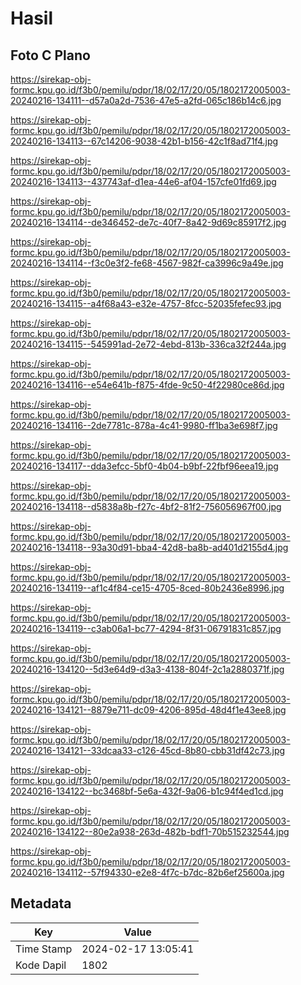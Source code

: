 # Hasil

## Foto C Plano

https://sirekap-obj-formc.kpu.go.id/f3b0/pemilu/pdpr/18/02/17/20/05/1802172005003-20240216-134111--d57a0a2d-7536-47e5-a2fd-065c186b14c6.jpg

https://sirekap-obj-formc.kpu.go.id/f3b0/pemilu/pdpr/18/02/17/20/05/1802172005003-20240216-134113--67c14206-9038-42b1-b156-42c1f8ad71f4.jpg

https://sirekap-obj-formc.kpu.go.id/f3b0/pemilu/pdpr/18/02/17/20/05/1802172005003-20240216-134113--437743af-d1ea-44e6-af04-157cfe01fd69.jpg

https://sirekap-obj-formc.kpu.go.id/f3b0/pemilu/pdpr/18/02/17/20/05/1802172005003-20240216-134114--de346452-de7c-40f7-8a42-9d69c85917f2.jpg

https://sirekap-obj-formc.kpu.go.id/f3b0/pemilu/pdpr/18/02/17/20/05/1802172005003-20240216-134114--f3c0e3f2-fe68-4567-982f-ca3996c9a49e.jpg

https://sirekap-obj-formc.kpu.go.id/f3b0/pemilu/pdpr/18/02/17/20/05/1802172005003-20240216-134115--a4f68a43-e32e-4757-8fcc-52035fefec93.jpg

https://sirekap-obj-formc.kpu.go.id/f3b0/pemilu/pdpr/18/02/17/20/05/1802172005003-20240216-134115--545991ad-2e72-4ebd-813b-336ca32f244a.jpg

https://sirekap-obj-formc.kpu.go.id/f3b0/pemilu/pdpr/18/02/17/20/05/1802172005003-20240216-134116--e54e641b-f875-4fde-9c50-4f22980ce86d.jpg

https://sirekap-obj-formc.kpu.go.id/f3b0/pemilu/pdpr/18/02/17/20/05/1802172005003-20240216-134116--2de7781c-878a-4c41-9980-ff1ba3e698f7.jpg

https://sirekap-obj-formc.kpu.go.id/f3b0/pemilu/pdpr/18/02/17/20/05/1802172005003-20240216-134117--dda3efcc-5bf0-4b04-b9bf-22fbf96eea19.jpg

https://sirekap-obj-formc.kpu.go.id/f3b0/pemilu/pdpr/18/02/17/20/05/1802172005003-20240216-134118--d5838a8b-f27c-4bf2-81f2-756056967f00.jpg

https://sirekap-obj-formc.kpu.go.id/f3b0/pemilu/pdpr/18/02/17/20/05/1802172005003-20240216-134118--93a30d91-bba4-42d8-ba8b-ad401d2155d4.jpg

https://sirekap-obj-formc.kpu.go.id/f3b0/pemilu/pdpr/18/02/17/20/05/1802172005003-20240216-134119--af1c4f84-ce15-4705-8ced-80b2436e8996.jpg

https://sirekap-obj-formc.kpu.go.id/f3b0/pemilu/pdpr/18/02/17/20/05/1802172005003-20240216-134119--c3ab06a1-bc77-4294-8f31-06791831c857.jpg

https://sirekap-obj-formc.kpu.go.id/f3b0/pemilu/pdpr/18/02/17/20/05/1802172005003-20240216-134120--5d3e64d9-d3a3-4138-804f-2c1a2880371f.jpg

https://sirekap-obj-formc.kpu.go.id/f3b0/pemilu/pdpr/18/02/17/20/05/1802172005003-20240216-134121--8879e711-dc09-4206-895d-48d4f1e43ee8.jpg

https://sirekap-obj-formc.kpu.go.id/f3b0/pemilu/pdpr/18/02/17/20/05/1802172005003-20240216-134121--33dcaa33-c126-45cd-8b80-cbb31df42c73.jpg

https://sirekap-obj-formc.kpu.go.id/f3b0/pemilu/pdpr/18/02/17/20/05/1802172005003-20240216-134122--bc3468bf-5e6a-432f-9a06-b1c94f4ed1cd.jpg

https://sirekap-obj-formc.kpu.go.id/f3b0/pemilu/pdpr/18/02/17/20/05/1802172005003-20240216-134122--80e2a938-263d-482b-bdf1-70b515232544.jpg

https://sirekap-obj-formc.kpu.go.id/f3b0/pemilu/pdpr/18/02/17/20/05/1802172005003-20240216-134112--57f94330-e2e8-4f7c-b7dc-82b6ef25600a.jpg


## Metadata

| Key        | Value               |
| ---------- | ------------------- |
| Time Stamp | 2024-02-17 13:05:41 |
| Kode Dapil | 1802                |




